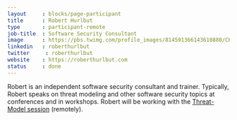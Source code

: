 ```yaml
---
layout     : blocks/page-participant
title      : Robert Hurlbut
type       : participant-remote
job-title  : Software Security Consultant
image      : https://pbs.twimg.com/profile_images/814591366143610880/CKVLcioK.jpg
linkedin   : roberthurlbut
twitter     : roberthurlbut
website    : https://roberthurlbut.com
status     : done
---
```


Robert is an independent software security consultant and trainer. Typically, Robert speaks on threat modeling and other software security topics at conferences and in workshops. Robert will be working with the [Threat-Model session](../../Working-Sessions/Threat-Model/) (remotely).
